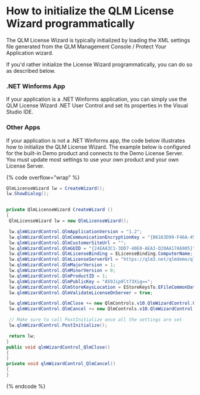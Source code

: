 # How to initialize the QLM License Wizard programmatically

The QLM License Wizard is typically initialized by loading the XML settings file generated from the QLM Management Console / Protect Your Application wizard.

If you'd rather initialize the License Wizard programmatically, you can do so as described below.

### .NET Winforms App

If your application is a .NET Winforms application, you can simply use the QLM License Wizard .NET User Control and set its properties in the Visual Studio IDE.

### Other Apps

If your application is not a .NET Winforms app, the code below illustrates how to initialize the QLM License Wizard. The example below is configured for the built-in Demo product and connects to the Demo License Server. You must update most settings to use your own product and your own License Server.

{% code overflow="wrap" %}
```csharp
QlmLicenseWizard lw = CreateWizard();
lw.ShowDialog();


private QlmLicenseWizard CreateWizard ()
{
 QlmLicenseWizard lw = new QlmLicenseWizard();

 lw.qlmWizardControl.QlmApplicationVersion = "1.2";
 lw.qlmWizardControl.QlmCommunicationEncryptionKey = "{B6163D99-F46A-4580-BB42-BF276A507A14}";
 lw.qlmWizardControl.QlmCustomerSiteUrl = "";
 lw.qlmWizardControl.QlmGUID = "{24EAA3C1-3DD7-40E0-AEA3-D20AA17A6005}";
 lw.qlmWizardControl.QlmLicenseBinding = ELicenseBinding.ComputerName;
 lw.qlmWizardControl.QlmLicenseServerUrl = "https://qlm3.net/qlmdemo/qlmLicenseServer/qlmservice.asmx";
 lw.qlmWizardControl.QlmMajorVersion = 1;
 lw.qlmWizardControl.QlmMinorVersion = 0;
 lw.qlmWizardControl.QlmProductID = 1;
 lw.qlmWizardControl.QlmPublicKey = "A59Jip0lt73Xig==";
 lw.qlmWizardControl.QlmStoreKeysLocation = EStoreKeysTo.EFileCommonData;
 lw.qlmWizardControl.QlmValidateLicenseOnServer = true;

 lw.qlmWizardControl.QlmClose += new QlmControls.v10.QlmWizardControl.QlmCloseHandler(qlmWizardControl_QlmClose);
 lw.qlmWizardControl.QlmCancel += new QlmControls.v10.QlmWizardControl.QlmCancelHandler(qlmWizardControl_QlmCancel);

 // Make sure to call PostInitialize once all the settings are set
 lw.qlmWizardControl.PostInitialize();

 return lw;
}
public void qlmWizardControl_QlmClose()
{
}
private void qlmWizardControl_QlmCancel()
{
}
```
{% endcode %}
